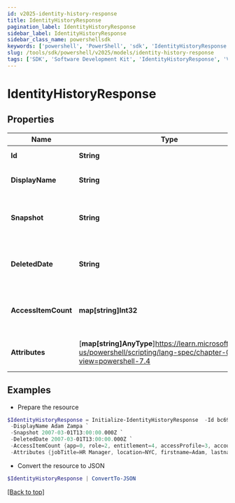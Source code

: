 ```yaml
---
id: v2025-identity-history-response
title: IdentityHistoryResponse
pagination_label: IdentityHistoryResponse
sidebar_label: IdentityHistoryResponse
sidebar_class_name: powershellsdk
keywords: ['powershell', 'PowerShell', 'sdk', 'IdentityHistoryResponse', 'V2025IdentityHistoryResponse'] 
slug: /tools/sdk/powershell/v2025/models/identity-history-response
tags: ['SDK', 'Software Development Kit', 'IdentityHistoryResponse', 'V2025IdentityHistoryResponse']
---
```



# IdentityHistoryResponse

## Properties

Name | Type | Description | Notes
------------ | ------------- | ------------- | -------------
**Id** | **String** | the identity ID | [optional] 
**DisplayName** | **String** | the display name of the identity | [optional] 
**Snapshot** | **String** | the date when the identity record was created | [optional] 
**DeletedDate** | **String** | the date when the identity was deleted | [optional] 
**AccessItemCount** | **map[string]Int32** | A map containing the count of each access item | [optional] 
**Attributes** | [**map[string]AnyType**]https://learn.microsoft.com/en-us/powershell/scripting/lang-spec/chapter-04?view=powershell-7.4 | A map containing the identity attributes | [optional] 

## Examples

- Prepare the resource
```powershell
$IdentityHistoryResponse = Initialize-IdentityHistoryResponse  -Id bc693f07e7b645539626c25954c58554 `
 -DisplayName Adam Zampa `
 -Snapshot 2007-03-01T13:00:00.000Z `
 -DeletedDate 2007-03-01T13:00:00.000Z `
 -AccessItemCount {app=0, role=2, entitlement=4, accessProfile=3, account=1} `
 -Attributes {jobTitle=HR Manager, location=NYC, firstname=Adam, lastname=Zampa, department=HR}
```

- Convert the resource to JSON
```powershell
$IdentityHistoryResponse | ConvertTo-JSON
```


[[Back to top]](#) 

